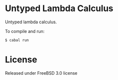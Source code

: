 Untyped Lambda Calculus
=======================

Untyped lambda calculus.

To compile and run:

```bash
$ cabal run
```

License
=======

Released under FreeBSD 3.0 license